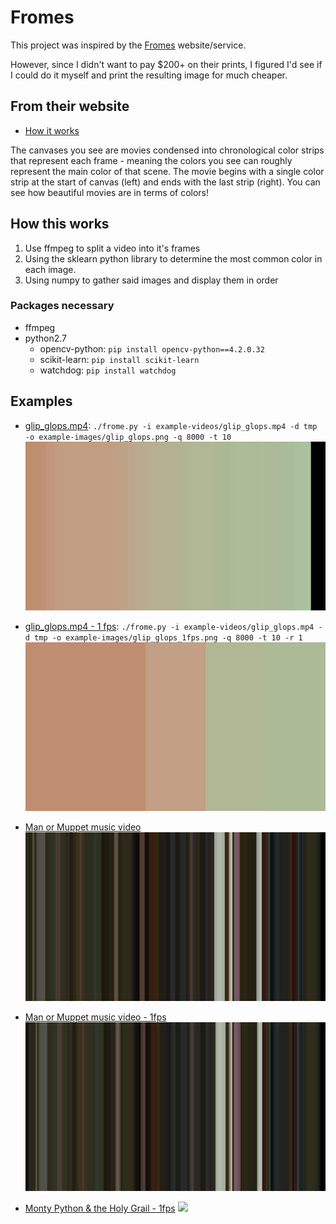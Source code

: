 # Fromes
This project was inspired by the [Fromes](https://www.frome.co/) website/service.

However, since I didn't want to pay $200+ on their prints, I figured I'd see if I could do it myself and print the resulting image for much cheaper.

## From their website
- [How it works](https://www.frome.co/pages/how-it-works)

The canvases you see are movies condensed into chronological color strips that represent each frame - 
meaning the colors you see can roughly represent the main color of that scene. 
The movie begins with a single color strip at the start of canvas (left) and ends with the last 
strip (right). You can see how beautiful movies are in terms of colors!


## How this works
1. Use ffmpeg to split a video into it's frames
2. Using the sklearn python library to determine the most common color in each image.
3. Using numpy to gather said images and display them in order

### Packages necessary
- ffmpeg
- python2.7
	- opencv-python: `pip install opencv-python==4.2.0.32`
	- scikit-learn: `pip install scikit-learn`
	- watchdog: `pip install watchdog`
## Examples
- [glip_glops.mp4](example-videos/glip_glops.mp4): `./frome.py -i example-videos/glip_glops.mp4 -d tmp -o example-images/glip_glops.png -q 8000 -t 10`
![](example-images/glip_glops.png)

- [glip_glops.mp4 - 1 fps](example-videos/glip_glops.mp4): `./frome.py -i example-videos/glip_glops.mp4 -d tmp -o example-images/glip_glops_1fps.png -q 8000 -t 10 -r 1`
![](example-images/glip_glops_1fps.png)

- [Man or Muppet music video](https://www.youtube.com/watch?v=cRTjksM3YAs)
![](example-images/muppet.png)

- [Man or Muppet music video - 1fps](https://www.youtube.com/watch?v=cRTjksM3YAs)
![](example-images/muppet_1fps.png)

- [Monty Python & the Holy Grail - 1fps](https://www.youtube.com/watch?v=PxagJ8fpsv8)
![](example-images/holy_grail_1fps.png)
